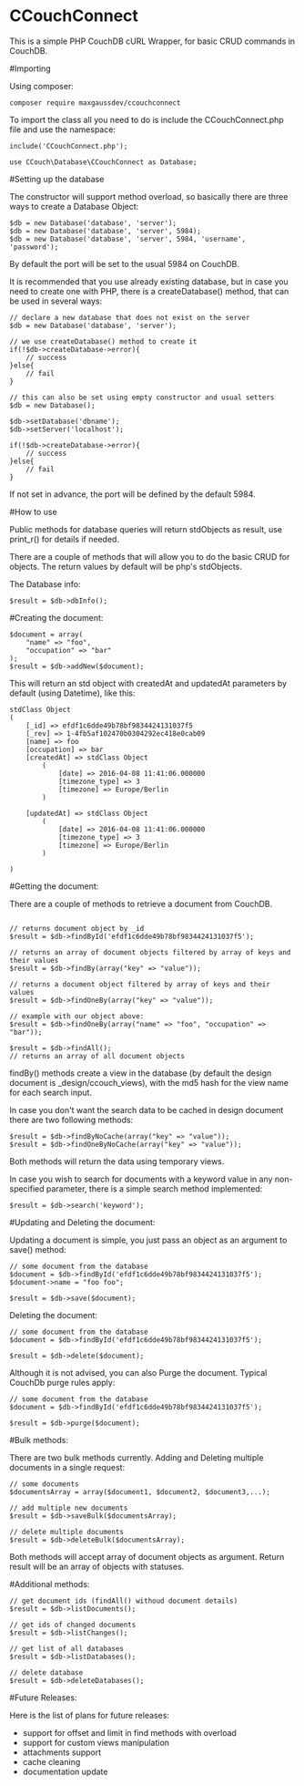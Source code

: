 # CCouchConnect

This is a simple PHP CouchDB cURL Wrapper, for basic CRUD commands in CouchDB.

#Importing

Using composer:
```
composer require maxgaussdev/ccouchconnect
```

To import the class all you need to do is include the CCouchConnect.php file and use the namespace:

```
include('CCouchConnect.php');

use CCouch\Database\CCouchConnect as Database;
```

#Setting up the database

The constructor will support method overload, so basically there are three ways to create a Database Object:
```
$db = new Database('database', 'server');
$db = new Database('database', 'server', 5984);
$db = new Database('database', 'server', 5984, 'username', 'password');
```
By default the port will be set to the usual 5984 on CouchDB. 

It is recommended that you use already existing database, but in case you need to create one with PHP, there is a createDatabase() method, that can be used in several ways:

```
// declare a new database that does not exist on the server
$db = new Database('database', 'server');

// we use createDatabase() method to create it
if(!$db->createDatabase->error){
	// success
}else{
	// fail
}

// this can also be set using empty constructor and usual setters
$db = new Database();

$db->setDatabase('dbname');
$db->setServer('localhost');

if(!$db->createDatabase->error){
	// success
}else{
	// fail
}
```
If not set in advance, the port will be defined by the default 5984.

#How to use

Public methods for database queries will return stdObjects as result, use print_r() for details if needed. 

There are a couple of methods that will allow you to do the basic CRUD for objects. The return values by default will be php's stdObjects. 

The Database info:
```
$result = $db->dbInfo();
```

#Creating the document:
```
$document = array(
    "name" => "foo",
    "occupation" => "bar"
);
$result = $db->addNew($document);
```

This will return an std object with createdAt and updatedAt parameters by default (using Datetime), like this:
```
stdClass Object
(
    [_id] => efdf1c6dde49b78bf9834424131037f5
    [_rev] => 1-4fb5af102470b0304292ec418e0cab09
    [name] => foo
    [occupation] => bar
    [createdAt] => stdClass Object
        (
            [date] => 2016-04-08 11:41:06.000000
            [timezone_type] => 3
            [timezone] => Europe/Berlin
        )

    [updatedAt] => stdClass Object
        (
            [date] => 2016-04-08 11:41:06.000000
            [timezone_type] => 3
            [timezone] => Europe/Berlin
        )

)
```
#Getting the document:

There are a couple of methods to retrieve a document from CouchDB.

```

// returns document object by _id
$result = $db->findById('efdf1c6dde49b78bf9834424131037f5'); 

// returns an array of document objects filtered by array of keys and their values
$result = $db->findBy(array("key" => "value")); 

// returns a document object filtered by array of keys and their values
$result = $db->findOneBy(array("key" => "value")); 

// example with our object above:
$result = $db->findOneBy(array("name" => "foo", "occupation" => "bar"));

$result = $db->findAll(); 
// returns an array of all document objects

```
findBy() methods create a view in the database (by default the design document is _design/ccouch_views), with the md5 hash for the view name for each search input.

In case you don't want the search data to be cached in design document there are two following methods:

```
$result = $db->findByNoCache(array("key" => "value"));
$result = $db->findOneByNoCache(array("key" => "value"));
``` 
Both methods will return the data using temporary views.

In case you wish to search for documents with a keyword value in any non-specified parameter, there is a simple search method implemented:
```
$result = $db->search('keyword');
```

#Updating and Deleting the document:

Updating a document is simple, you just pass an object as an argument to save() method:

```
// some document from the database
$document = $db->findById('efdf1c6dde49b78bf9834424131037f5');
$document->name = "foo foo";

$result = $db->save($document);
```

Deleting the document:
```
// some document from the database
$document = $db->findById('efdf1c6dde49b78bf9834424131037f5');

$result = $db->delete($document);
```

Although it is not advised, you can also Purge the document. Typical CouchDb purge rules apply:
```
// some document from the database
$document = $db->findById('efdf1c6dde49b78bf9834424131037f5');

$result = $db->purge($document);
```

#Bulk methods:

There are two bulk methods currently. Adding and Deleting multiple documents in a single request:

```
// some documents
$documentsArray = array($document1, $document2, $document3,...); 

// add multiple new documents
$result = $db->saveBulk($documentsArray);

// delete multiple documents
$result = $db->deleteBulk($documentsArray);
```
Both methods will accept array of document objects as argument. Return result will be an array of objects with statuses.


#Additional methods:

```
// get document ids (findAll() withoud document details)
$result = $db->listDocuments();

// get ids of changed documents
$result = $db->listChanges();

// get list of all databases
$result = $db->listDatabases();

// delete database
$result = $db->deleteDatabases();
```

#Future Releases:

Here is the list of plans for future releases:

- support for offset and limit in find methods with overload
- support for custom views manipulation
- attachments support
- cache cleaning
- documentation update

